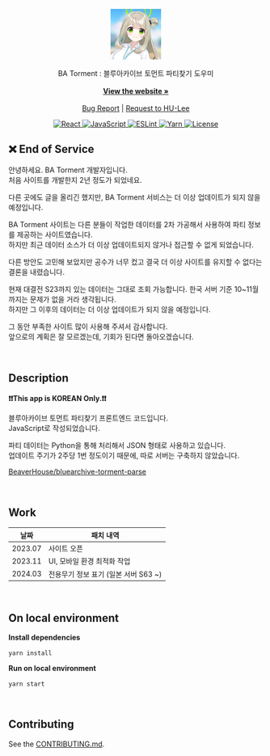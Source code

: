 <p align="center">
  <a href="https://github.com/BeaverHouse/bluearchive-torment-front">
    <img src="logo.png" alt="Logo">
  </a>

  <p align="center">
    BA Torment : 블루아카이브 토먼트 파티찾기 도우미
    <br>
    <br>
    <a href="https://bluearchive-torment.netlify.app/"><strong>View the website »</strong></a>
    <br>
    <br>
    <a href="https://github.com/BeaverHouse/bluearchive-torment-front/issues">Bug Report</a>
    |
    <a href="https://github.com/BeaverHouse/bluearchive-torment-front/issues">Request to HU-Lee</a>
  </p>

  <p align="center">
    <a href="https://react.dev/">
      <img src="https://img.shields.io/badge/React-61DAFB.svg?style=flat&logo=React&logoColor=black" alt="React">
    </a>
    <a href="https://developer.mozilla.org/ko/docs/Web/JavaScript">
      <img src="https://img.shields.io/badge/JavaScript-F7DF1E?logo=javascript&logoColor=000&style=flat" alt="JavaScript">
    </a>
    <a href="https://eslint.org/">
      <img src="https://img.shields.io/badge/ESLint-4B32C3?logo=eslint&logoColor=fff&style=flat" alt="ESLint">
    </a>
    <a href="https://yarnpkg.com/">
      <img src="https://img.shields.io/badge/Yarn-2C8EBB?logo=yarn&logoColor=fff&style=flat" alt="Yarn">
    </a>
    <a href="./LICENSE">
      <img src="https://img.shields.io/github/license/BeaverHouse/bluearchive-torment-front" alt="License">
    </a>
  </p>
</p>

<!-- Content -->

## ❌ End of Service

안녕하세요. BA Torment 개발자입니다.  
처음 사이트를 개발한지 2년 정도가 되었네요.

다른 곳에도 글을 올리긴 했지만, BA Torment 서비스는 더 이상 업데이트가 되지 않을 예정입니다.

BA Torment 사이트는 다른 분들이 작업한 데이터를 2차 가공해서 사용하여 파티 정보를 제공하는 사이트였습니다.  
하지만 최근 데이터 소스가 더 이상 업데이트되지 않거나 접근할 수 없게 되었습니다.

다른 방안도 고민해 보았지만 공수가 너무 컸고 결국 더 이상 사이트를 유지할 수 없다는 결론을 내렸습니다.

현재 대결전 S23까지 있는 데이터는 그대로 조회 가능합니다. 한국 서버 기준 10~11월까지는 문제가 없을 거라 생각됩니다.  
하지만 그 이후의 데이터는 더 이상 업데이트가 되지 않을 예정입니다.

그 동안 부족한 사이트 많이 사용해 주셔서 감사합니다.  
앞으로의 계획은 잘 모르겠는데, 기회가 된다면 돌아오겠습니다.

<br>

## Description

**❗❗This app is KOREAN Only.❗❗**

블루아카이브 토먼트 파티찾기 프론트엔드 코드입니다.  
JavaScript로 작성되었습니다.

파티 데이터는 Python을 통해 처리해서 JSON 형태로 사용하고 있습니다.  
업데이트 주기가 2주당 1번 정도이기 때문에, 따로 서버는 구축하지 않았습니다.

[BeaverHouse/bluearchive-torment-parse](https://github.com/BeaverHouse/bluearchive-torment-parse)

<br>

## Work

| 날짜    | 패치 내역                            |
| ------- | ------------------------------------ |
| 2023.07 | 사이트 오픈                          |
| 2023.11 | UI, 모바일 환경 최적화 작업          |
| 2024.03 | 전용무기 정보 표기 (일본 서버 S63 ~) |

<br>

## On local environment

**Install dependencies**

```
yarn install
```

**Run on local environment**

```
yarn start
```

<br>

## Contributing

See the [CONTRIBUTING.md][contributing].

[contributing]: ./CONTRIBUTING.md
